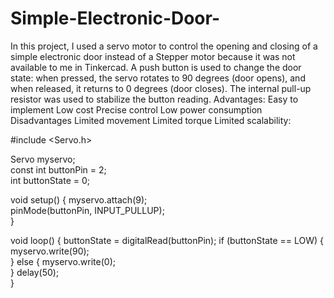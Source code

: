 # Simple-Electronic-Door-
In this project, I used a servo motor to control the opening and closing of a simple electronic door instead of a Stepper motor because it was not available to me in Tinkercad.
A push button is used to change the door state: when pressed, the servo rotates to 90 degrees (door opens), and when released, it returns to 0 degrees (door closes).
The internal pull-up resistor was used to stabilize the button reading.
Advantages:
Easy to implement
Low cost
Precise control
Low power consumption
Disadvantages
Limited movement
Limited torque
Limited scalability:

#include <Servo.h>

Servo myservo;             
const int buttonPin = 2;   
int buttonState = 0;       

void setup() {
  myservo.attach(9);       
  pinMode(buttonPin, INPUT_PULLUP);  
}

void loop() {
  buttonState = digitalRead(buttonPin);
  if (buttonState == LOW) { 
    myservo.write(90);       
  } else {
    myservo.write(0);       
  }
  delay(50);                 
}
